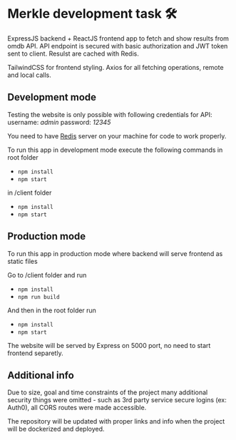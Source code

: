 # Merkle development task 🛠️

ExpressJS backend + ReactJS frontend app to fetch and show results from omdb API. API endpoint is secured with
basic authorization and JWT token sent to client. Resulst are cached with Redis.

TailwindCSS for frontend styling. Axios for all fetching operations, remote and local calls.

## Development mode

Testing the website is only possible with following credentials for API:
username: _admin_
password: _12345_

You need to have [Redis](https://redis.io/) server on your machine for code to work properly.

To run this app in development mode execute the following commands in root folder

- `npm install`
- `npm start`

in /client folder

- `npm install`
- `npm start`

## Production mode

To run this app in production mode where backend will serve frontend as static files

Go to /client folder and run

- `npm install`
- `npm run build`

And then in the root folder run

- `npm install`
- `npm start`

The website will be served by Express on 5000 port, no need to start frontend separetly.

## Additional info

Due to size, goal and time constraints of the project many additional security things were omitted - such as
3rd party service secure logins (ex: Auth0), all CORS routes were made accessible.

The repository will be updated with proper links and info when the project will be dockerized and deployed.
